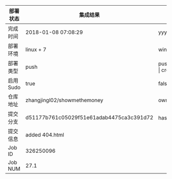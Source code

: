 部署状态 | 集成结果 | 参考值
---|---|---
完成时间 | 2018-01-08 07:08:29 | yyyy-mm-dd hh:mm:ss
部署环境 | linux + 7 | window \| linux + stable
部署类型 | push | push \| pull_request \| api \| cron
启用Sudo | true | false \| true
仓库地址 | zhangjingl02/showmethemoney | owner_name/repo_name
提交分支 | d51177b761c05029f51e61adab4475ca3c391d72 | hash 16位
提交信息 | added 404.html |
Job ID   | 326250096 |
Job NUM  | 27.1 |
